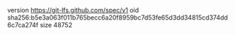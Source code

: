 version https://git-lfs.github.com/spec/v1
oid sha256:b5e3a063f011b765becc6a20f8959bc7d53fe65d3dd34815cd374dd6c7ca274f
size 48752
